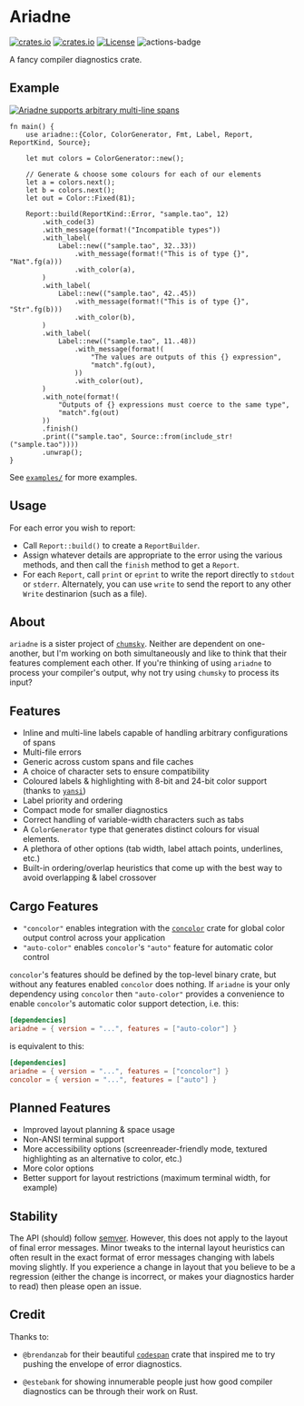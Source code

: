 # Ariadne

[![crates.io](https://img.shields.io/crates/v/ariadne.svg)](https://crates.io/crates/ariadne)
[![crates.io](https://docs.rs/ariadne/badge.svg)](https://docs.rs/ariadne)
[![License](https://img.shields.io/badge/license-MIT%2FApache--2.0-blue.svg)](https://github.com/zesterer/ariadne)
![actions-badge](https://github.com/zesterer/ariadne/workflows/Rust/badge.svg?branch=main)

A fancy compiler diagnostics crate.

## Example

<a href = "https://github.com/zesterer/ariadne/blob/main/examples/multiline.rs">
<img src="https://raw.githubusercontent.com/zesterer/ariadne/main/misc/example.png" alt="Ariadne supports arbitrary multi-line spans"/>
</a>

```rust,ignore
fn main() {
    use ariadne::{Color, ColorGenerator, Fmt, Label, Report, ReportKind, Source};

    let mut colors = ColorGenerator::new();

    // Generate & choose some colours for each of our elements
    let a = colors.next();
    let b = colors.next();
    let out = Color::Fixed(81);

    Report::build(ReportKind::Error, "sample.tao", 12)
        .with_code(3)
        .with_message(format!("Incompatible types"))
        .with_label(
            Label::new(("sample.tao", 32..33))
                .with_message(format!("This is of type {}", "Nat".fg(a)))
                .with_color(a),
        )
        .with_label(
            Label::new(("sample.tao", 42..45))
                .with_message(format!("This is of type {}", "Str".fg(b)))
                .with_color(b),
        )
        .with_label(
            Label::new(("sample.tao", 11..48))
                .with_message(format!(
                    "The values are outputs of this {} expression",
                    "match".fg(out),
                ))
                .with_color(out),
        )
        .with_note(format!(
            "Outputs of {} expressions must coerce to the same type",
            "match".fg(out)
        ))
        .finish()
        .print(("sample.tao", Source::from(include_str!("sample.tao"))))
        .unwrap();
}
```

See [`examples/`](https://github.com/zesterer/ariadne/tree/main/examples) for more examples.

## Usage

For each error you wish to report:
* Call `Report::build()` to create a `ReportBuilder`.
* Assign whatever details are appropriate to the error using the various
  methods, and then call the `finish` method to get a `Report`.
* For each `Report`, call `print` or `eprint` to write the report
  directly to `stdout` or `stderr`. Alternately, you can use
  `write` to send the report to any other `Write` destinarion (such as a file).

## About

`ariadne` is a sister project of [`chumsky`](https://github.com/zesterer/chumsky/). Neither are dependent on
one-another, but I'm working on both simultaneously and like to think that their features complement each other. If
you're thinking of using `ariadne` to process your compiler's output, why not try using `chumsky` to process its input?

## Features

- Inline and multi-line labels capable of handling arbitrary configurations of spans
- Multi-file errors
- Generic across custom spans and file caches
- A choice of character sets to ensure compatibility
- Coloured labels & highlighting with 8-bit and 24-bit color support (thanks to
  [`yansi`](https://github.com/SergioBenitez/yansi))
- Label priority and ordering
- Compact mode for smaller diagnostics
- Correct handling of variable-width characters such as tabs
- A `ColorGenerator` type that generates distinct colours for visual elements.
- A plethora of other options (tab width, label attach points, underlines, etc.)
- Built-in ordering/overlap heuristics that come up with the best way to avoid overlapping & label crossover

## Cargo Features

- `"concolor"` enables integration with the [`concolor`](https://crates.io/crates/concolor) crate for global color output
  control across your application
- `"auto-color"` enables `concolor`'s `"auto"` feature for automatic color control

`concolor`'s features should be defined by the top-level binary crate, but without any features enabled `concolor` does
nothing. If `ariadne` is your only dependency using `concolor` then `"auto-color"` provides a convenience to enable
`concolor`'s automatic color support detection, i.e. this:
```TOML
[dependencies]
ariadne = { version = "...", features = ["auto-color"] }
```
is equivalent to this:
```TOML
[dependencies]
ariadne = { version = "...", features = ["concolor"] }
concolor = { version = "...", features = ["auto"] }
```

## Planned Features

- Improved layout planning & space usage
- Non-ANSI terminal support
- More accessibility options (screenreader-friendly mode, textured highlighting as an alternative to color, etc.)
- More color options
- Better support for layout restrictions (maximum terminal width, for example)

## Stability

The API (should) follow [semver](https://www.semver.org/). However, this does not apply to the layout of final error
messages. Minor tweaks to the internal layout heuristics can often result in the exact format of error messages changing
with labels moving slightly. If you experience a change in layout that you believe to be a regression (either the change
is incorrect, or makes your diagnostics harder to read) then please open an issue.

## Credit

Thanks to:

- `@brendanzab` for their beautiful [`codespan`](https://github.com/brendanzab/codespan) crate that inspired me to try
  pushing the envelope of error diagnostics.

- `@estebank` for showing innumerable people just how good compiler diagnostics can be through their work on Rust.
